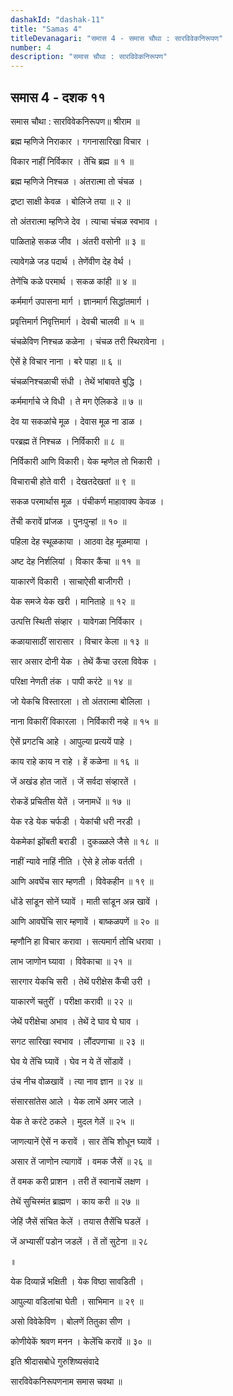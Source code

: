 ```yaml
---
dashakId: "dashak-11"
title: "Samas 4"
titleDevanagari: "समास 4 - समास चौथा : सारविवेकनिरूपण"
number: 4
description: "समास चौथा : सारविवेकनिरूपण"
---
```


## समास 4 - दशक ११

समास चौथा : सारविवेकनिरूपण॥ श्रीराम ॥

ब्रह्म म्हणिजे निराकार । गगनासारिखा विचार ।

विकार नाहीं निर्विकार । तेंचि ब्रह्म ॥ १ ॥

ब्रह्म म्हणिजे निश्चळ । अंतरात्मा तो चंचळ ।

द्रष्टा साक्षी केवळ । बोलिजे तया ॥ २ ॥

तो अंतरात्मा म्हणिजे देव । त्याचा चंचळ स्वभाव ।

पाळिताहे सकळ जीव । अंतरी वसोनी ॥ ३ ॥

त्यावेगळे जड पदार्थ । तेणेंवीण देह वेर्थ ।

तेणेंचि कळे परमार्थ । सकळ कांही ॥ ४ ॥

कर्ममार्ग उपासना मार्ग । ज्ञानमार्ग सिद्धांतमार्ग ।

प्रवृत्तिमार्ग निवृत्तिमार्ग । देवची चालवी ॥ ५ ॥

चंचळेविण निश्चळ कळेना । चंचळ तरी स्थिरावेना ।

ऐसें हे विचार नाना । बरे पाहा ॥ ६ ॥

चंचळनिश्चळाची संधी । तेथें भांबावते बुद्धि ।

कर्ममार्गाचे जे विधी । ते मग ऐलिकडे ॥ ७ ॥

देव या सकळांचे मूळ । देवास मूळ ना डाळ ।

परब्रह्म तें निश्चळ । निर्विकारी ॥ ८ ॥

निर्विकारी आणि विकारी। येक म्हणेल तो भिकारी ।

विचाराची होते वारी । देखतदेखतां ॥ ९ ॥

सकळ परमार्थास मूळ । पंचीकर्ण माहावाक्य केवळ ।

तेंची करावें प्रांजळ । पुनःपुन्हां ॥ १० ॥

पहिला देह स्थूळकाया । आठवा देह मूळमाया ।

अष्ट देह निर्शलियां । विकार कैंचा ॥ ११ ॥

याकारणें विकारी । साचाऐसी बाजीगरी ।

येक समजे येक खरी । मानिताहे ॥ १२ ॥

उत्पत्ति स्थिती संव्हार । यावेगळा निर्विकार ।

कळायासाठीं सारासार । विचार केला ॥ १३ ॥

सार असार दोनी येक । तेथें कैंचा उरला विवेक ।

परिक्षा नेणती तंक । पापी करंटे ॥ १४ ॥

जो येकचि विस्तारला । तो अंतरात्मा बोलिला ।

नाना विकारीं विकारला । निर्विकारी नव्हे ॥ १५ ॥

ऐसें प्रगटचि आहे । आपुल्या प्रत्ययें पाहे ।

काय राहे काय न राहे । हें कळेना ॥ १६ ॥

जें अखंड होत जातें । जें सर्वदा संव्हारतें ।

रोकडें प्रचितीस येतें । जनामधें ॥ १७ ॥

येक रडे येक चर्फडी । येकांची धरी नरडी ।

येकमेकां झोंबती बराडी । दुकळ्ळले जैसे ॥ १८ ॥

नाहीं न्यावे नाहिं नीति । ऐसे हे लोक वर्तती ।

आणि अवघेंच सार म्हणती । विवेकहीन ॥ १९ ॥

धोंडे सांडून सोनें घ्यावें । माती सांडून अन्न खावें ।

आणि आवघेंचि सार म्हणावें । बाष्कळपणें ॥ २० ॥

म्हणौनि हा विचार करावा । सत्यमार्ग तोचि धरावा ।

लाभ जाणोन घ्यावा । विवेकाचा ॥ २१ ॥

सारगार येकचि सरी । तेथें परीक्षेस कैंची उरी ।

याकारणें चतुरीं । परीक्षा करावी ॥ २२ ॥

जेथें परीक्षेचा अभाव । तेथें दे घाव घे घाव ।

सगट सारिखा स्वभाव । लौंदपणाचा ॥ २३ ॥

घेव ये तेंचि घ्यावें । घेव न ये तें सोंडावें ।

उंच नीच वोळखावें । त्या नाव ज्ञान ॥ २४ ॥

संसारसांतेस आले । येक लाभें अमर जाले ।

येक ते करंटे ठकले । मुदल गेलें ॥ २५ ॥

जाणत्यानें ऐसें न करावें । सार तेंचि शोधून घ्यावें ।

असार तें जाणोन त्यागावें । वमक जैसें ॥ २६ ॥

तें वमक करी प्राशन । तरी तें स्वानाचें लक्षण ।

तेथें सुचिस्मंत ब्राह्मण । काय करी ॥ २७ ॥

जेहिं जैसें संचित केलें । तयास तैसेंचि घडलें ।

जें अभ्यासीं पडोन जडलें । तें तों सुटेना ॥ २८

॥

येक दिव्यान्नें भक्षिती । येक विष्ठा सावडिती ।

आपुल्या वडिलांचा घेती । साभिमान ॥ २९ ॥

असो विवेकेविण । बोलणें तितुका सीण ।

कोणीयेकें श्रवण मनन । केलेंचि करावें ॥ ३० ॥

इति श्रीदासबोधे गुरुशिष्यसंवादे

सारविवेकनिरूपणनाम समास चवथा ॥